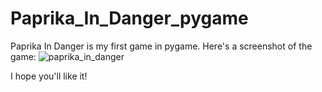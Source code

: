 # Paprika_In_Danger_pygame
Paprika In Danger is my first game in pygame.
Here's a screenshot of the game:
![paprika_in_danger](https://user-images.githubusercontent.com/91783956/227237272-51b1123e-0b61-4082-96d2-d7b5d25f5414.PNG)

I hope you'll like it!
